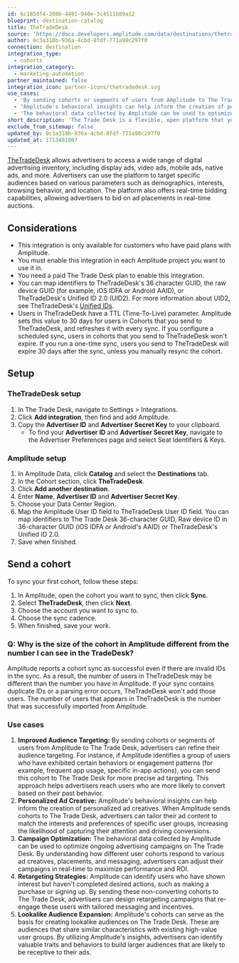 ```yaml
---
id: 6c1850f4-208b-4491-940e-3c4511b89a12
blueprint: destination-catalog
title: TheTradeDesk
source: 'https://docs.developers.amplitude.com/data/destinations/thetradedesk'
author: 0c3a318b-936a-4cbd-8fdf-771a90c297f0
connection: destination
integration_type:
  - cohorts
integration_category:
  - marketing-automation
partner_maintained: false
integration_icon: partner-icons/thetradedesk.svg
use_cases:
  - 'By sending cohorts or segments of users from Amplitude to The Trade Desk, advertisers can refine their audience targeting. For instance, if Amplitude identifies a group of users who have exhibited certain behaviors or engagement patterns (for example, frequent app usage, specific in-app actions), you can send this cohort to The Trade Desk for more precise ad targeting. This approach helps advertisers reach users who are more likely to convert based on their past behavior.'
  - "Amplitude's behavioral insights can help inform the creation of personalized ad creatives. When Amplitude sends cohorts to The Trade Desk, advertisers can tailor their ad content to match the interests and preferences of specific user groups, increasing the likelihood of capturing their attention and driving conversions."
  - 'The behavioral data collected by Amplitude can be used to optimize ongoing advertising campaigns on The Trade Desk. By understanding how different user cohorts respond to various ad creatives, placements, and messaging, advertisers can adjust their campaigns in real-time to maximize performance and ROI.'
short_description: 'The Trade Desk is a flexible, open platform that you can tailor to fit your business needs.'
exclude_from_sitemap: false
updated_by: 0c3a318b-936a-4cbd-8fdf-771a90c297f0
updated_at: 1713481007
---
```

[TheTradeDesk](https://www.thetradedesk.com/us) allows advertisers to access a wide range of digital advertising inventory, including display ads, video ads, mobile ads, native ads, and more. Advertisers can use the platform to target specific audiences based on various parameters such as demographics, interests, browsing behavior, and location. The platform also offers real-time bidding capabilities, allowing advertisers to bid on ad placements in real-time auctions.

## Considerations

- This integration is only available for customers who have paid plans with Amplitude.
- You must enable this integration in each Amplitude project you want to use it in.
- You need a paid The Trade Desk plan to enable this integration.
- You can map identifiers to TheTradeDesk's 36 character GUID, the raw device GUID (for example, iOS IDFA or Android AAID), or TheTradeDesk's Unified ID 2.0 (UID2). For more information about UID2, see TheTradeDesk's [Unified IDs](https://partner.thetradedesk.com/v3/portal/data/doc/UnifiedIDs).
- Users in TheTradeDesk have a TTL (Time-To-Live) parameter. Amplitude sets this value to 30 days for users in Cohorts that you send to TheTradeDesk, and refreshes it with every sync. If you configure a scheduled sync, users in cohorts that you send to TheTradeDesk won't expire. If you run a one-time sync, users you send to TheTradeDesk will expire 30 days after the sync, unless you manually resync the cohort.

## Setup

### TheTradeDesk setup

1. In The Trade Desk, navigate to Settings > Integrations.
2. Click **Add integration**, then find and add Amplitude.
3. Copy the **Advertiser ID** and **Advertiser Secret Key** to your clipboard.
    - To find your **Advertiser ID** and **Advertiser Secret Key**, navigate to the Advertiser Preferences page and select Seat Identifiers & Keys. 

### Amplitude setup

1. In Amplitude Data, click **Catalog** and select the **Destinations** tab.
2. In the Cohort section, click **TheTradeDesk**.
3. Click **Add another destination**.
4. Enter **Name**, **Advertiser ID** and **Advertiser Secret Key**.
5. Choose your Data Center Region.
6. Map the Amplitude User ID field to TheTradeDesk User ID field. You can map identifiers to The Trade Desk 36-character GUID, Raw device ID in 36-character GUID (iOS IDFA or Android's AAID) or TheTradeDesk's Unified ID 2.0.
7. Save when finished.

## Send a cohort

To sync your first cohort, follow these steps:

1. In Amplitude, open the cohort you want to sync, then click **Sync**.
2. Select **TheTradeDesk**, then click **Next**.
3. Choose the account you want to sync to.
4. Choose the sync cadence.
5. When finished, save your work.

### Q: Why is the size of the cohort in Amplitude different from the number I can see in the TradeDesk?

Amplitude reports a cohort sync as successful even if there are invalid IDs in the sync. As a result, the number of users in TheTradeDesk may be different than the number you have in Amplitude. If your sync contains duplicate IDs or a parsing error occurs, TheTradeDesk won't add those users. The number of users that appears in TheTradeDesk is the number that was successfully imported from Amplitude.

### Use cases

1. **Improved Audience Targeting:** By sending cohorts or segments of users from Amplitude to The Trade Desk, advertisers can refine their audience targeting. For instance, if Amplitude identifies a group of users who have exhibited certain behaviors or engagement patterns (for example, frequent app usage, specific in-app actions), you can send this cohort to The Trade Desk for more precise ad targeting. This approach helps advertisers reach users who are more likely to convert based on their past behavior.
2. **Personalized Ad Creative:** Amplitude's behavioral insights can help inform the creation of personalized ad creatives. When Amplitude sends cohorts to The Trade Desk, advertisers can tailor their ad content to match the interests and preferences of specific user groups, increasing the likelihood of capturing their attention and driving conversions.
3. **Campaign Optimization:** The behavioral data collected by Amplitude can be used to optimize ongoing advertising campaigns on The Trade Desk. By understanding how different user cohorts respond to various ad creatives, placements, and messaging, advertisers can adjust their campaigns in real-time to maximize performance and ROI.
4. **Retargeting Strategies:** Amplitude can identify users who have shown interest but haven't completed desired actions, such as making a purchase or signing up. By sending these non-converting cohorts to The Trade Desk, advertisers can design retargeting campaigns that re-engage these users with tailored messaging and incentives.
5. **Lookalike Audience Expansion:** Amplitude's cohorts can serve as the basis for creating lookalike audiences on The Trade Desk. These are audiences that share similar characteristics with existing high-value user groups. By utilizing Amplitude's insights, advertisers can identify valuable traits and behaviors to build larger audiences that are likely to be receptive to their ads.
